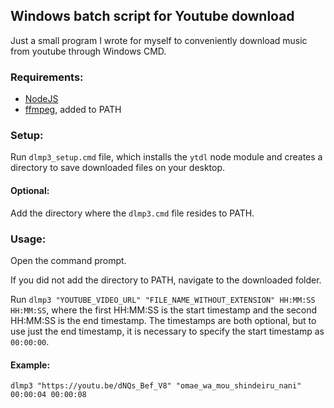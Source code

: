 ## Windows batch script for Youtube download

Just a small program I wrote for myself to conveniently download music from youtube through Windows CMD.

### Requirements:

- [NodeJS](https://nodejs.org)
- [ffmpeg](http://ffmpeg.org/download.html), added to PATH

### Setup:

Run ```dlmp3_setup.cmd``` file, which installs the ```ytdl``` node module and creates a directory to save downloaded files on your desktop.

#### Optional:

Add the directory where the ```dlmp3.cmd``` file resides to PATH.

### Usage:

Open the command prompt.

If you did not add the directory to PATH, navigate to the downloaded folder.

Run ```dlmp3 "YOUTUBE_VIDEO_URL" "FILE_NAME_WITHOUT_EXTENSION" HH:MM:SS HH:MM:SS```, where the first HH:MM:SS is the start timestamp and the second HH:MM:SS is the end timestamp.
 The timestamps are both optional, but to use just the end timestamp, it is necessary to specify the start timestamp as ```00:00:00```.

#### Example:

```
dlmp3 "https://youtu.be/dNQs_Bef_V8" "omae_wa_mou_shindeiru_nani" 00:00:04 00:00:08
```